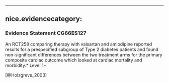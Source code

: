 
---
nice.evidencecategory: 
---

### Evidence Statement CG66ES127
An RCT258 comparing therapy with valsartan and amlodipine reported results for a prespecified
subgroup of Type 2 diabetes patients and found non-significant differences between
the two treatment arms for the primary composite cardiac outcome which looked at cardiac
mortality and morbidity.* Level 1+

[@Holzgreve_2003]

